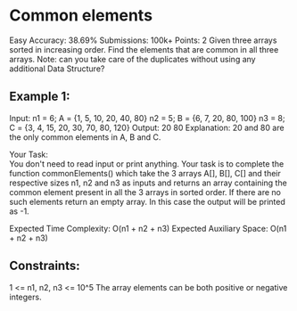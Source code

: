 
# Common elements 
Easy Accuracy: 38.69% Submissions: 100k+ Points: 2
Given three arrays sorted in increasing order. Find the elements that are common in all three arrays.
Note: can you take care of the duplicates without using any additional Data Structure?

## Example 1:

Input:
n1 = 6; A = {1, 5, 10, 20, 40, 80}
n2 = 5; B = {6, 7, 20, 80, 100}
n3 = 8; C = {3, 4, 15, 20, 30, 70, 80, 120}
Output: 20 80
Explanation: 20 and 80 are the only
common elements in A, B and C.
 

Your Task:  
You don't need to read input or print anything. Your task is to complete the function commonElements() which take the 3 arrays A[], B[], C[] and their respective sizes n1, n2 and n3 as inputs and returns an array containing the common element present in all the 3 arrays in sorted order. 
If there are no such elements return an empty array. In this case the output will be printed as -1.

 

Expected Time Complexity: O(n1 + n2 + n3)
Expected Auxiliary Space: O(n1 + n2 + n3)

 

## Constraints:
1 <= n1, n2, n3 <= 10^5
The array elements can be both positive or negative integers.
